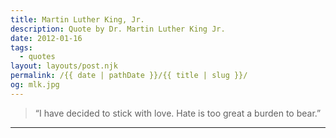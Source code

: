 ```yaml
---
title: Martin Luther King, Jr.
description: Quote by Dr. Martin Luther King Jr.
date: 2012-01-16
tags: 
  - quotes
layout: layouts/post.njk
permalink: /{{ date | pathDate }}/{{ title | slug }}/
og: mlk.jpg
---
```


> “I have decided to stick with love. Hate is too great a burden to bear.”

---

